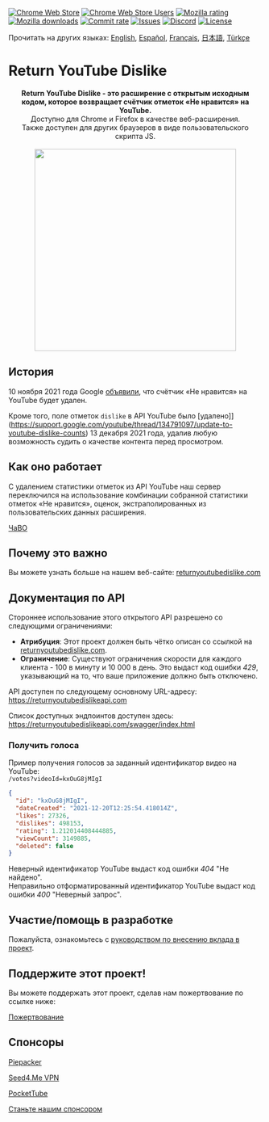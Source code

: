 [![Chrome Web Store](https://img.shields.io/chrome-web-store/stars/gebbhagfogifgggkldgodflihgfeippi?label=Chrome%20Rating&style=flat&logo=google)](https://chrome.google.com/webstore/detail/youtube-dislike-button/gebbhagfogifgggkldgodflihgfeippi/)
[![Chrome Web Store Users](https://img.shields.io/chrome-web-store/users/gebbhagfogifgggkldgodflihgfeippi?label=Chrome%20Users&style=flat&logo=google)](https://chrome.google.com/webstore/detail/youtube-dislike-button/gebbhagfogifgggkldgodflihgfeippi/)
[![Mozilla rating](https://img.shields.io/amo/stars/return-youtube-dislikes?label=Firefox%20Rating&style=flat&logo=firefox)](https://addons.mozilla.org/en-US/firefox/addon/return-youtube-dislikes/)
[![Mozilla downloads](https://img.shields.io/amo/users/return-youtube-dislikes?label=Firefox%20Users&style=flat&logo=firefox)](https://addons.mozilla.org/en-US/firefox/addon/return-youtube-dislikes/)
[![Commit rate](https://img.shields.io/github/commit-activity/m/Anarios/return-youtube-dislike?label=Commits&style=flat)](https://github.com/Anarios/return-youtube-dislike/commits/main)
[![Issues](https://img.shields.io/github/issues/Anarios/return-youtube-dislike?style=flat&label=Issues)](https://github.com/Anarios/return-youtube-dislike/issues)
[![Discord](https://img.shields.io/discord/909435648170160229?label=Discord&style=flat&logo=discord)](https://discord.gg/UMxyMmCgfF)
[![License](https://img.shields.io/badge/License-GPLv3-blue.svg?style=flat)](https://github.com/Anarios/return-youtube-dislike/blob/main/LICENSE)

Прочитать на других языках: [English](README.md), [Español](READMEes.md), [Français](READMEfr.md), [日本語](READMEja.md), [Türkçe](READMEtr.md)

# Return YouTube Dislike

<p align="center">
    <b>Return YouTube Dislike - это расширение с открытым исходным кодом, которое возвращает счётчик отметок «Не нравится» на YouTube.</b><br>
    Доступно для Chrome и Firefox в качестве веб-расширения.<br>
    Также доступен для других браузеров в виде пользовательского скрипта JS.<br><br>
    <img width="400px" src="https://user-images.githubusercontent.com/18729296/141743755-2be73297-250e-4cd1-ac93-8978c5a39d10.png"/>
</p>

## История

10 ноября 2021 года Google [объявили](https://blog.youtube/news-and-events/update-to-youtube/), что счётчик «Не нравится» на YouTube будет удален.

Кроме того, поле отметок `dislike` в API YouTube было [удалено]](https://support.google.com/youtube/thread/134791097/update-to-youtube-dislike-counts) 13 декабря 2021 года, удалив любую возможность судить о качестве контента перед просмотром.

## Как оно работает

С удалением статистики отметок из API YouTube наш сервер переключился на использование комбинации собранной статистики отметок «Не нравится», оценок, экстраполированных из пользовательских данных расширения.

[ЧаВО](https://github.com/Anarios/return-youtube-dislike/blob/main/Docs/FAQru.md)

## Почему это важно

Вы можете узнать больше на нашем веб-сайте: [returnyoutubedislike.com](https://www.returnyoutubedislike.com/)

## Документация по API

Стороннее использование этого открытого API разрешено со следующими ограничениями:

- **Атрибуция**: Этот проект должен быть чётко описан со ссылкой на [returnyoutubedislike.com](https://returnyoutubedislike.com/).
- **Ограничение**: Существуют ограничения скорости для каждого клиента - 100 в минуту и 10 000 в день. Это выдаст код ошибки _429_, указывающий на то, что ваше приложение должно быть отключено.

API доступен по следующему основному URL-адресу:  
https://returnyoutubedislikeapi.com

Список доступных эндпоинтов доступен здесь:  
https://returnyoutubedislikeapi.com/swagger/index.html

### Получить голоса

Пример получения голосов за заданный идентификатор видео на YouTube:  
`/votes?videoId=kxOuG8jMIgI`

```json
{
  "id": "kxOuG8jMIgI",
  "dateCreated": "2021-12-20T12:25:54.418014Z",
  "likes": 27326,
  "dislikes": 498153,
  "rating": 1.212014408444885,
  "viewCount": 3149885,
  "deleted": false
}
```

Неверный идентификатор YouTube выдаст код ошибки _404_ "Не найдено".  
Неправильно отформатированный идентификатор YouTube выдаст код ошибки _400_ "Неверный запрос".

<!---
## Документация по API

Вы можете просмотреть всю документацию на нашем веб-сайте.
[https://returnyoutubedislike.com/documentation/](https://returnyoutubedislike.com/documentation/) -->

## Участие/помощь в разработке

Пожалуйста, ознакомьтесь с [руководством по внесению вклада в проект](https://github.com/Anarios/return-youtube-dislike/blob/main/CONTRIBUTINGru.md).

## Поддержите этот проект!

Вы можете поддержать этот проект, сделав нам пожертвование по ссылке ниже:

[Пожертвование](https://returnyoutubedislike.com/donate)

## Спонсоры

[Piepacker](https://piepacker.com)

[Seed4.Me VPN](https://www.seed4.me/users/register?gift=ReturnYoutubeDislike)

[PocketTube](https://yousub.info/?utm_source=returnyoutubedislike)

[Станьте нашим спонсором](https://www.patreon.com/join/returnyoutubedislike/checkout?rid=8008601)
